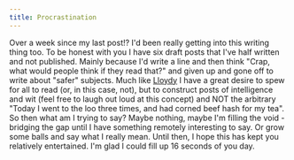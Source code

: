 ```yaml
---
title: Procrastination
---
```

Over a week since my last post!? I'd been really getting into this writing thing too. To be honest with you I have six draft posts that I've half written and not published. Mainly because I'd write a line and then think "Crap, what would people think if they read that?" and given up and gone off to write about "safer" subjects. Much like [Lloydy](http://www.lloydyweb.org) I have a great desire to spew for all to read (or, in this case, not), but to construct posts of intelligence and wit (feel free to laugh out loud at this concept) and NOT the arbitrary "Today I went to the loo three times, and had corned beef hash for my tea". So then what am I trying to say? Maybe nothing, maybe I'm filling the void - bridging the gap until I have something remotely interesting to say. Or grow some balls and say what I really mean. Until then, I hope this has kept you relatively entertained. I'm glad I could fill up 16 seconds of you day.